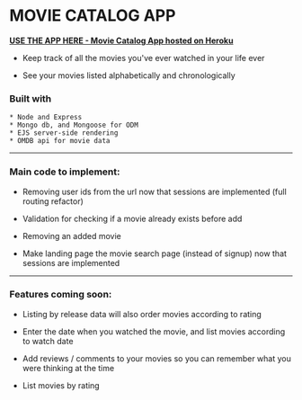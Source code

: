 # MOVIE CATALOG APP

[**USE THE APP HERE - Movie Catalog App hosted on Heroku**](https://movie-catalog-app.herokuapp.com)

* Keep track of all the movies you've ever watched in your life ever

* See your movies listed alphabetically and chronologically


### Built with
	* Node and Express
	* Mongo db, and Mongoose for ODM
	* EJS server-side rendering
	* OMDB api for movie data

----
### Main code to implement:

- Removing user ids from the url now that sessions are implemented (full routing refactor)

- Validation for checking if a movie already exists before add

- Removing an added movie

- Make landing page the movie search page (instead of signup) now that sessions are implemented

----
### Features coming soon:

* Listing by release data will also order movies according to rating

* Enter the date when you watched the movie, and list movies according to watch date

* Add reviews / comments to your movies so you can remember what you were thinking at the time

* List movies by rating

